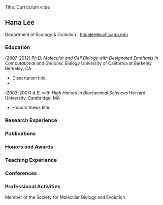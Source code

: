 Title: Curriculum vitae

## Hana Lee ##

Department of Ecology & Evolution | 
hanalee@uchicago.edu

### Education ###

(2007-2012) *Ph.D. Molecular and Cell Biology with Designated Emphasis in Computational and Genomic Biology*
University of California at Berkeley, Berkeley, CA
- Dissertation title: 
- 

(2003-2007) *A.B. with High Honors in Biochemical Sciences*
Harvard University, Cambridge, MA
- Honors thesis title:

### Research Experience ###

### Publications ###

### Honors and Awards ###

### Teaching Experience ###

### Conferences ###

### Professional Activities ###

Member of the Society for Molecular Biology and Evolution


